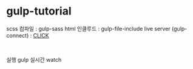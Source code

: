 # gulp-tutorial


scss 컴파일 : gulp-sass
html 인클루드 : gulp-file-include
live server (gulp-connect) : [CLICK](http://localhost:9000/dist/html/home.html)

<br>

실행 gulp
실시간 watch